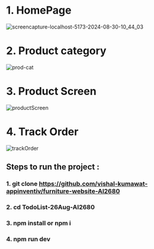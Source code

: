 # 1. HomePage
![screencapture-localhost-5173-2024-08-30-10_44_03](https://github.com/user-attachments/assets/51337e8d-974a-4026-8104-449d16e29e81)

# 2. Product category
![prod-cat](https://github.com/user-attachments/assets/2c7a9b82-ecb0-4c21-8755-e65b1ad9001f)

# 3. Product Screen
![productScreen](https://github.com/user-attachments/assets/b3c4085f-7e90-4248-8335-a3decb89c529)

# 4. Track Order
![trackOrder](https://github.com/user-attachments/assets/b9daef88-8f18-49bc-80de-0b08a661d7dc)


## Steps to run the project :
### 1. git clone https://github.com/vishal-kumawat-appinventiv/furniture-website-AI2680
### 2. cd TodoList-26Aug-AI2680
### 3. npm install or npm i
### 4. npm run dev
